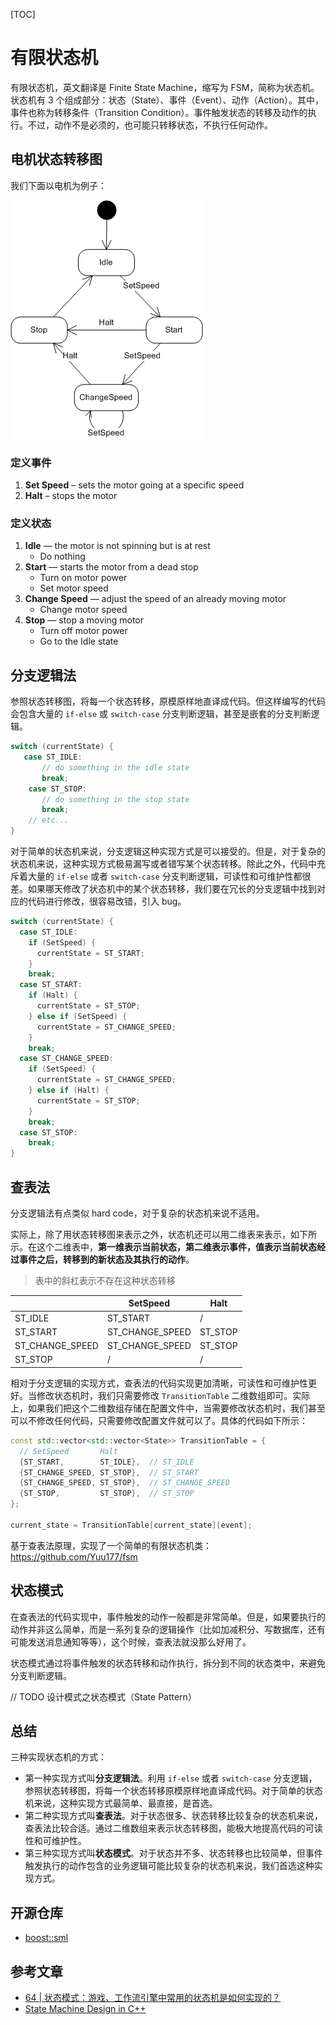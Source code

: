 [TOC]

# 有限状态机

有限状态机，英文翻译是 Finite State Machine，缩写为 FSM，简称为状态机。状态机有 3 个组成部分：状态（State）、事件（Event）、动作（Action）。其中，事件也称为转移条件（Transition Condition）。事件触发状态的转移及动作的执行。不过，动作不是必须的，也可能只转移状态，不执行任何动作。

## 电机状态转移图

我们下面以电机为例子：

![Motor](./.有限状态机.assets/Motor.png)

### 定义事件

1. **Set Speed** – sets the motor going at a specific speed
2. **Halt** – stops the motor

### 定义状态

1. **Idle** — the motor is not spinning but is at rest
   - Do nothing
2. **Start** — starts the motor from a dead stop
   - Turn on motor power
   - Set motor speed
3. **Change Speed** — adjust the speed of an already moving motor
   - Change motor speed
4. **Stop** — stop a moving motor
   - Turn off motor power
   - Go to the Idle state

## 分支逻辑法

参照状态转移图，将每一个状态转移，原模原样地直译成代码。但这样编写的代码会包含大量的 `if-else` 或 `switch-case` 分支判断逻辑，甚至是嵌套的分支判断逻辑。

```c++
switch (currentState) {
   case ST_IDLE:
       // do something in the idle state
       break;
    case ST_STOP:
       // do something in the stop state
       break;
    // etc...
}
```

对于简单的状态机来说，分支逻辑这种实现方式是可以接受的。但是，对于复杂的状态机来说，这种实现方式极易漏写或者错写某个状态转移。除此之外，代码中充斥着大量的 `if-else` 或者 `switch-case` 分支判断逻辑，可读性和可维护性都很差。如果哪天修改了状态机中的某个状态转移，我们要在冗长的分支逻辑中找到对应的代码进行修改，很容易改错，引入 bug。

```c++
switch (currentState) {
  case ST_IDLE:
    if (SetSpeed) {
      currentState = ST_START;
    }
    break;
  case ST_START:
    if (Halt) {
      currentState = ST_STOP;
    } else if (SetSpeed) {
      currentState = ST_CHANGE_SPEED;
    }
    break;
  case ST_CHANGE_SPEED:
    if (SetSpeed) {
      currentState = ST_CHANGE_SPEED;
    } else if (Halt) {
      currentState = ST_STOP;
    }
    break;
  case ST_STOP:
    break;
}
```

## 查表法

分支逻辑法有点类似 hard code，对于复杂的状态机来说不适用。

实际上，除了用状态转移图来表示之外，状态机还可以用二维表来表示，如下所示。在这个二维表中，**第一维表示当前状态，第二维表示事件，值表示当前状态经过事件之后，转移到的新状态及其执行的动作**。

> 表中的斜杠表示不存在这种状态转移

|                 | SetSpeed        | Halt    |
| --------------- | --------------- | ------- |
| ST_IDLE         | ST_START        | /       |
| ST_START        | ST_CHANGE_SPEED | ST_STOP |
| ST_CHANGE_SPEED | ST_CHANGE_SPEED | ST_STOP |
| ST_STOP         | /               | /       |

相对于分支逻辑的实现方式，查表法的代码实现更加清晰，可读性和可维护性更好。当修改状态机时，我们只需要修改 `TransitionTable` 二维数组即可。实际上，如果我们把这个二维数组存储在配置文件中，当需要修改状态机时，我们甚至可以不修改任何代码，只需要修改配置文件就可以了。具体的代码如下所示：

```c++
const std::vector<std::vector<State>> TransitionTable = {
  // SetSpeed       Halt
  {ST_START,        ST_IDLE},  // ST_IDLE
  {ST_CHANGE_SPEED, ST_STOP},  // ST_START
  {ST_CHANGE_SPEED, ST_STOP},  // ST_CHANGE_SPEED
  {ST_STOP,         ST_STOP},  // ST_STOP
};

current_state = TransitionTable[current_state][event];
```

基于查表法原理，实现了一个简单的有限状态机类：https://github.com/Yuu177/fsm

## 状态模式

在查表法的代码实现中，事件触发的动作一般都是非常简单。但是，如果要执行的动作并非这么简单，而是一系列复杂的逻辑操作（比如加减积分、写数据库，还有可能发送消息通知等等），这个时候，查表法就没那么好用了。

状态模式通过将事件触发的状态转移和动作执行，拆分到不同的状态类中，来避免分支判断逻辑。

// TODO 设计模式之状态模式（State Pattern）

## 总结

三种实现状态机的方式：

- 第一种实现方式叫**分支逻辑法**。利用 `if-else` 或者 `switch-case` 分支逻辑，参照状态转移图，将每一个状态转移原模原样地直译成代码。对于简单的状态机来说，这种实现方式最简单、最直接，是首选。
- 第二种实现方式叫**查表法**。对于状态很多、状态转移比较复杂的状态机来说，查表法比较合适。通过二维数组来表示状态转移图，能极大地提高代码的可读性和可维护性。
- 第三种实现方式叫**状态模式**。对于状态并不多、状态转移也比较简单，但事件触发执行的动作包含的业务逻辑可能比较复杂的状态机来说，我们首选这种实现方式。

## 开源仓库

- [boost::sml](https://github.com/boost-ext/sml)

## 参考文章

- [64 | 状态模式：游戏、工作流引擎中常用的状态机是如何实现的？](https://time.geekbang.org/column/article/218375)
- [State Machine Design in C++](https://github.com/endurodave/StateMachine)